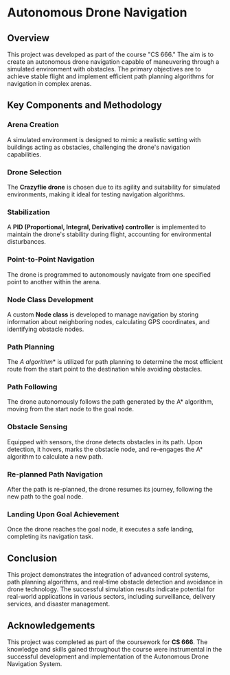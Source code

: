# Autonomous Drone Navigation

## Overview
This project was developed as part of the course "CS 666." The aim is to create an autonomous drone navigation capable of maneuvering through a simulated environment with obstacles. The primary objectives are to achieve stable flight and implement efficient path planning algorithms for navigation in complex arenas.

## Key Components and Methodology

### Arena Creation
A simulated environment is designed to mimic a realistic setting with buildings acting as obstacles, challenging the drone's navigation capabilities.

### Drone Selection
The **Crazyflie drone** is chosen due to its agility and suitability for simulated environments, making it ideal for testing navigation algorithms.

### Stabilization
A **PID (Proportional, Integral, Derivative) controller** is implemented to maintain the drone's stability during flight, accounting for environmental disturbances.

### Point-to-Point Navigation
The drone is programmed to autonomously navigate from one specified point to another within the arena.

### Node Class Development
A custom **Node class** is developed to manage navigation by storing information about neighboring nodes, calculating GPS coordinates, and identifying obstacle nodes.

### Path Planning
The **A* algorithm** is utilized for path planning to determine the most efficient route from the start point to the destination while avoiding obstacles.

### Path Following
The drone autonomously follows the path generated by the A* algorithm, moving from the start node to the goal node.

### Obstacle Sensing
Equipped with sensors, the drone detects obstacles in its path. Upon detection, it hovers, marks the obstacle node, and re-engages the A* algorithm to calculate a new path.

### Re-planned Path Navigation
After the path is re-planned, the drone resumes its journey, following the new path to the goal node.

### Landing Upon Goal Achievement
Once the drone reaches the goal node, it executes a safe landing, completing its navigation task.

## Conclusion
This project demonstrates the integration of advanced control systems, path planning algorithms, and real-time obstacle detection and avoidance in drone technology. The successful simulation results indicate potential for real-world applications in various sectors, including surveillance, delivery services, and disaster management.

## Acknowledgements
This project was completed as part of the coursework for **CS 666**. The knowledge and skills gained throughout the course were instrumental in the successful development and implementation of the Autonomous Drone Navigation System.
